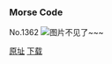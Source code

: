 ### Morse Code
No.1362
![图片不见了~~~](https://imgs.xkcd.com/comics/morse_code.png)

[原址](https://xkcd.com//1362) [下载](https://imgs.xkcd.com/comics/morse_code.png)

